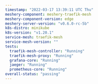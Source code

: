 ```yaml
---
timestamp: "2022-03-17 13:39:11 UTC Thu"
meshery-component: meshery-traefik-mesh
meshery-component-version: edge
meshery-server-version: "v0.6.0-rc-5b"
k8s-distro: minikube
k8s-version: "v1.20.1"
service-mesh: traefik-mesh
service-mesh-version: ""
tests:
  traefik-mesh-controller: "Running"
  traefik-mesh-proxy: "Running"
  grafana-core: "Running"
  jaeger: "Running"
  prometheus-core: "Running"
overall-status: "passing"
---
```

